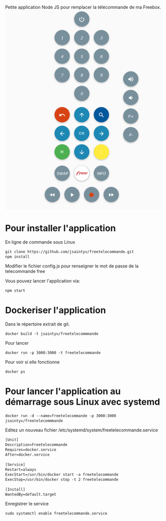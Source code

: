 Petite application Node JS pour remplacer la télécommande de ma Freebox.
![Telecommande](exemple.png?raw=true)


# Pour installer l'application
En ligne de commande sous Linux
```
git clone https://github.com/jsaintyv/freetelecommande.git
npm install
```

Modifier le fichier config.js pour renseigner le mot de passe de la telecommande free


Vous pouvez lancer l'application via:
```
npm start
```



# Dockeriser l'application
Dans le répertoire extrait de git.
```
docker build -t jsaintyv/freetelecommmande
```

Pour lancer
```
docker run -p 3000:3000 -t freetelecommande
```

Pour voir si elle fonctionne
```
docker ps
```

# Pour lancer l'application au démarrage sous Linux avec systemd
```
docker run -d --name=freetelecommande -p 3000:3000 jsaintyv/freetelecommmande
```

Editez un nouveau fichier /etc/systemd/system/freetelecommande.service
```
[Unit]
Description=Freetelecommande
Requires=docker.service
After=docker.service

[Service]
Restart=always
ExecStart=/usr/bin/docker start -a freetelecommande
ExecStop=/usr/bin/docker stop -t 2 freetelecommande

[Install]
WantedBy=default.target
```

Enregistrer le service
```
sudo systemctl enable freetelecommande.service
```


